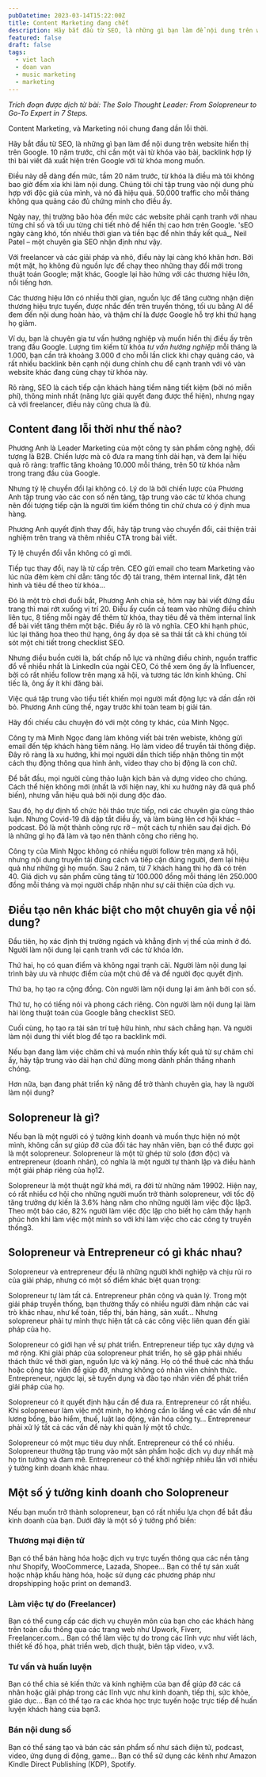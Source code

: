 ```yaml
---
pubDatetime: 2023-03-14T15:22:00Z
title: Content Marketing đang chết
description: Hãy bắt đầu từ SEO, là những gì bạn làm để nội dung trên website hiển thị trên Google. 10 năm trước, chỉ cần một vài từ khóa vào bài, backlink hợp lý thì bài viết đã xuất hiện…
featured: false
draft: false
tags:
  - viet lach
  - doan van
  - music marketing
  - marketing
---
```


_Trích đoạn được dịch từ bài: The Solo Thought Leader: From Solopreneur to Go-To Expert in 7 Steps._

Content Marketing, và Marketing nói chung đang dần lỗi thời.

Hãy bắt đầu từ SEO, là những gì bạn làm để nội dung trên website hiển thị trên Google. 10 năm trước, chỉ cần một vài từ khóa vào bài, backlink hợp lý thì bài viết đã xuất hiện trên Google với từ khóa mong muốn.

Điều này dễ dàng đến mức, tầm 20 năm trước, từ khóa là điều mà tôi không bao giờ đếm xỉa khi làm nội dung. Chúng tôi chỉ tập trung vào nội dung phù hợp với độc giả của mình, và nó đã hiệu quả. 50.000 traffic cho mỗi tháng không qua quảng cáo đủ chứng minh cho điều ấy.

Ngày nay, thị trường bão hòa đến mức các website phải cạnh tranh với nhau từng chỉ số và tối ưu từng chi tiết nhỏ để hiển thị cao hơn trên Google. 'sEO ngày càng khó, tốn nhiều thời gian và tiền bạc để nhìn thấy kết quả_, Neil Patel – một chuyên gia SEO nhận định như vậy.

Với freelancer và các giải pháp và nhỏ, điều này lại càng khó khăn hơn. Bởi một mặt, họ không đủ nguồn lực để chạy theo những thay đổi mới trong thuật toán Google; mặt khác, Google lại hào hứng với các thương hiệu lớn, nổi tiếng hơn.

Các thương hiệu lớn có nhiều thời gian, nguồn lực để tăng cường nhận diện thương hiệu trực tuyến, được nhắc đến trên truyền thông, tối ưu bằng AI để đem đến nội dung hoàn hảo, và thậm chí là được Google hỗ trợ khi thứ hạng họ giảm.

Ví dụ, bạn là chuyên gia tư vấn hướng nghiệp và muốn hiển thị điều ấy trên trang đầu Google. Lượng tìm kiếm từ khóa _tư vấn hướng nghiệp_ mỗi tháng là 1.000, bạn cần trả khoảng 3.000 đ cho mỗi lần click khi chạy quảng cáo, và rất nhiều backlink bên cạnh nội dung chỉnh chu để cạnh tranh với vô vàn website khác đang cùng chạy từ khóa này.

Rõ ràng, SEO là cách tiếp cận khách hàng tiềm năng tiết kiệm (bởi nó miễn phí), thông minh nhất (năng lực giải quyết đang được thể hiện), nhưng ngay cả với freelancer, điều này cũng chưa là đủ.

## Content đang lỗi thời như thế nào?

Phương Anh là Leader Marketing của một công ty sản phẩm công nghệ, đối tượng là B2B. Chiến lược mà cô đưa ra mang tính dài hạn, và đem lại hiệu quả rõ ràng: traffic tăng khoảng 10.000 mỗi tháng, trên 50 từ khóa nằm trong trang đầu của Google.

Nhưng tỷ lệ chuyển đổi lại không có. Lý do là bởi chiến lược của Phương Anh tập trung vào các con số nền tảng, tập trung vào các từ khóa chung nên đối tượng tiếp cận là người tìm kiếm thông tin chứ chưa có ý định mua hàng.

Phương Anh quyết định thay đổi, hãy tập trung vào chuyển đổi, cải thiện trải nghiệm trên trang và thêm nhiều CTA trong bài viết.

Tỷ lệ chuyển đổi vẫn không có gì mới.

Tiếp tục thay đổi, nay là từ cấp trên. CEO gửi email cho team Marketing vào lúc nửa đêm kèm chỉ dẫn: tăng tốc độ tải trang, thêm internal link, đặt tên hình và tiêu đề theo từ khóa…

Đó là một trò chơi đuổi bắt, Phương Anh chia sẻ, hôm nay bài viết đứng đầu trang thì mai rớt xuống vị trí 20. Điều ấy cuốn cả team vào những điều chỉnh liên tục, 8 tiếng mỗi ngày để thêm từ khóa, thay tiêu đề và thêm internal link để bài viết tăng thêm một bậc. Điều ấy rõ là vô nghĩa. CEO khi hạnh phúc, lúc lại thăng hoa theo thứ hạng, ông ấy dọa sẽ sa thải tất cả khi chúng tôi sót một chi tiết trong checklist SEO.

Nhưng điều buồn cười là, bất chấp nỗ lực và những điều chỉnh, nguồn traffic đổ về nhiều nhất là LinkedIn của ngài CEO, Có thể xem ông ấy là Influencer, bởi có rất nhiều follow trên mạng xã hội, và tương tác lớn kinh khủng. Chỉ tiếc là, ông ấy ít khi đăng bài.

Việc quá tập trung vào tiểu tiết khiến mọi người mất động lực và dần dần rời bỏ. Phương Anh cũng thế, ngay trước khi toàn team bị giải tán.

Hãy đối chiếu câu chuyện đó với một công ty khác, của Minh Ngọc.

Công ty mà Minh Ngọc đang làm không viết bài trên webiste, không gửi email đến tệp khách hàng tiêm năng. Họ làm video để truyền tải thông điệp. Đây rõ ràng là xu hướng, khi mọi người dần thích tiếp nhận thông tin một cách thụ động thông qua hình ảnh, video thay cho bị động là con chữ.

Để bắt đầu, mọi người cùng thảo luận kịch bản và dựng video cho chúng. Cách thể hiện không mới (nhất là với hiện nay, khi xu hướng này đã quá phổ biến), nhưng vẫn hiệu quả bởi nội dung độc đáo.

Sau đó, họ dự định tổ chức hội thảo trực tiếp, nơi các chuyên gia cùng thảo luận. Nhưng Covid-19 đã dập tắt điều ấy, và làm bùng lên cơ hội khác – podcast. Đó là một thành công rực rỡ – một cách tự nhiên sau đại dịch. Đó là những gì họ đã làm và tạo nên thành công cho riêng họ.

Công ty của Minh Ngọc không có nhiều người follow trên mạng xã hội, nhưng nội dung truyền tải đúng cách và tiếp cận đúng người, đem lại hiệu quả như những gì họ muốn. Sau 2 năm, từ 7 khách hàng thì họ đã có trên 40. Giá dịch vụ sản phẩm cũng tăng từ 100.000 đồng mỗi tháng lên 250.000 đồng mỗi tháng và mọi người chấp nhận như sự cải thiện của dịch vụ.

## Điều tạo nên khác biệt cho một chuyên gia về nội dung?

Đầu tiên, họ xác định thị trường ngách và khẳng định vị thế của mình ở đó. Người làm nội dung lại cạnh tranh với các từ khóa lớn.

Thứ hai, họ có quan điểm và không ngại tranh cãi. Người làm nội dung lại trình bày ưu và nhược điểm của một chủ đề và để người đọc quyết định.

Thứ ba, họ tạo ra cộng đồng. Còn người làm nội dung lại ám ảnh bởi con số.

Thứ tư, họ có tiếng nói và phong cách riêng. Còn người làm nội dung lại làm hài lòng thuật toán của Google bằng checklist SEO.

Cuối cùng, họ tạo ra tài sản trí tuệ hữu hình, như sách chẳng hạn. Và người làm nội dung thì viết blog để tạo ra backlink mới.

Nếu bạn đang làm việc chăm chỉ và muốn nhìn thấy kết quả từ sự chăm chỉ ấy, hãy tập trung vào dài hạn chứ đừng mong dành phần thắng nhanh chóng.

Hơn nữa, bạn đang phát triển kỹ năng để trở thành chuyên gia, hay là người làm nội dung?

## Solopreneur là gì?

Nếu bạn là một người có ý tưởng kinh doanh và muốn thực hiện nó một mình, không cần sự giúp đỡ của đối tác hay nhân viên, bạn có thể được gọi là một solopreneur. Solopreneur là một từ ghép từ solo (đơn độc) và entrepreneur (doanh nhân), có nghĩa là một người tự thành lập và điều hành một giải pháp riêng của họ12.

Solopreneur là một thuật ngữ khá mới, ra đời từ những năm 19902. Hiện nay, có rất nhiều cơ hội cho những người muốn trở thành solopreneur, với tốc độ tăng trưởng dự kiến là 3.6% hàng năm cho những người làm việc độc lập3. Theo một báo cáo, 82% người làm việc độc lập cho biết họ cảm thấy hạnh phúc hơn khi làm việc một mình so với khi làm việc cho các công ty truyền thống3.

## Solopreneur và Entrepreneur có gì khác nhau?

Solopreneur và entrepreneur đều là những người khởi nghiệp và chịu rủi ro của giải pháp, nhưng có một số điểm khác biệt quan trọng:

Solopreneur tự làm tất cả. Entrepreneur phân công và quản lý. Trong một giải pháp truyền thống, bạn thường thấy có nhiều người đảm nhận các vai trò khác nhau, như kế toán, tiếp thị, bán hàng, sản xuất… Nhưng solopreneur phải tự mình thực hiện tất cả các công việc liên quan đến giải pháp của họ.

Solopreneur có giới hạn về sự phát triển. Entrepreneur tiếp tục xây dựng và mở rộng. Khi giải pháp của solopreneur phát triển, họ sẽ gặp phải nhiều thách thức về thời gian, nguồn lực và kỹ năng. Họ có thể thuê các nhà thầu hoặc cộng tác viên để giúp đỡ, nhưng không có nhân viên chính thức. Entrepreneur, ngược lại, sẽ tuyển dụng và đào tạo nhân viên để phát triển giải pháp của họ.

Solopreneur có ít quyết định hậu cần để đưa ra. Entrepreneur có rất nhiều. Khi solopreneur làm việc một mình, họ không cần lo lắng về các vấn đề như lương bổng, bảo hiểm, thuế, luật lao động, văn hóa công ty… Entrepreneur phải xử lý tất cả các vấn đề này khi quản lý một tổ chức.

Solopreneur có một mục tiêu duy nhất. Entrepreneur có thể có nhiều. Solopreneur thường tập trung vào một sản phẩm hoặc dịch vụ duy nhất mà họ tin tưởng và đam mê. Entrepreneur có thể khởi nghiệp nhiều lần với nhiều ý tưởng kinh doanh khác nhau.

## Một số ý tưởng kinh doanh cho Solopreneur

Nếu bạn muốn trở thành solopreneur, bạn có rất nhiều lựa chọn để bắt đầu kinh doanh của bạn. Dưới đây là một số ý tưởng phổ biến:

### Thương mại điện tử

Bạn có thể bán hàng hóa hoặc dịch vụ trực tuyến thông qua các nền tảng như Shopify, WooCommerce, Lazada, Shopee… Bạn có thể tự sản xuất hoặc nhập khẩu hàng hóa, hoặc sử dụng các phương pháp như dropshipping hoặc print on demand3.

### Làm việc tự do (Freelancer)

Bạn có thể cung cấp các dịch vụ chuyên môn của bạn cho các khách hàng trên toàn cầu thông qua các trang web như Upwork, Fiverr, Freelancer.com… Bạn có thể làm việc tự do trong các lĩnh vực như viết lách, thiết kế đồ họa, phát triển web, dịch thuật, biên tập video, v.v3.

### Tư vấn và huấn luyện

Bạn có thể chia sẻ kiến ​​thức và kinh nghiệm của bạn để giúp đỡ các cá nhân hoặc giải pháp trong các lĩnh vực như kinh doanh, tiếp thị, sức khỏe, giáo dục… Bạn có thể tạo ra các khóa học trực tuyến hoặc trực tiếp để huấn luyện khách hàng của bạn3.

### Bán nội dung số

Bạn có thể sáng tạo và bán các sản phẩm số như sách điện tử, podcast, video, ứng dụng di động, game… Bạn có thể sử dụng các kênh như Amazon Kindle Direct Publishing (KDP), Spotify.